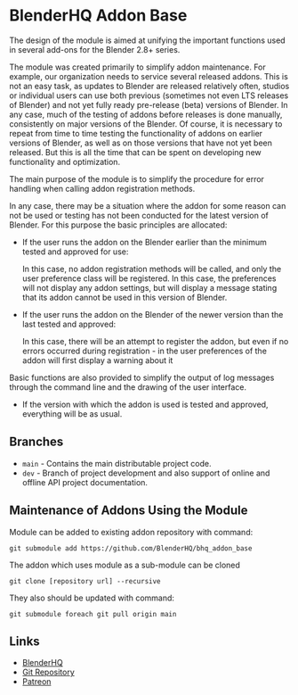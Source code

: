 # BlenderHQ Addon Base
 
The design of the module is aimed at unifying the important functions used in several add-ons for the Blender 2.8+ series.

The module was created primarily to simplify addon maintenance. For example, our organization needs to service several released addons. This is not an easy task, as updates to Blender are released relatively often, studios or individual users can use both previous (sometimes not even LTS releases of Blender) and not yet fully ready pre-release (beta) versions of Blender. In any case, much of the testing of addons before releases is done manually, consistently on major versions of the Blender. Of course, it is necessary to repeat from time to time testing the functionality of addons on earlier versions of Blender, as well as on those versions that have not yet been released. But this is all the time that can be spent on developing new functionality and optimization.

The main purpose of the module is to simplify the procedure for error handling when calling addon registration methods.

In any case, there may be a situation where the addon for some reason can not be used or testing has not been conducted for the latest version of Blender. For this purpose the basic principles are allocated:

* If the user runs the addon on the Blender earlier than the minimum tested and approved for use:

    In this case, no addon registration methods will be called, and only the user preference class will be registered. In this case, the preferences will not display any addon settings, but will display a message stating that its addon cannot be used in this version of Blender.

* If the user runs the addon on the Blender of the newer version than the last tested and approved:

    In this case, there will be an attempt to register the addon, but even if no errors occurred during registration - in the user preferences of the addon will first display a warning about it

Basic functions are also provided to simplify the output of log messages through the command line and the drawing of the user interface.

* If the version with which the addon is used is tested and approved, everything will be as usual.

## Branches

* `main` - Contains the main distributable project code.
* `dev` - Branch of project development and also support of online and offline API project documentation.

## Maintenance of Addons Using the Module

Module can be added to existing addon repository with command:

`git submodule add https://github.com/BlenderHQ/bhq_addon_base`

The addon which uses module as a sub-module can be cloned

`git clone [repository url] --recursive`

They also should be updated with command:

`git submodule foreach git pull origin main`

## Links
* [BlenderHQ](https://github.com/BlenderHQ)
* [Git Repository](https://github.com/BlenderHQ/bhq_addon_base)
* [Patreon](https://www.patreon.com/BlenderHQ)
